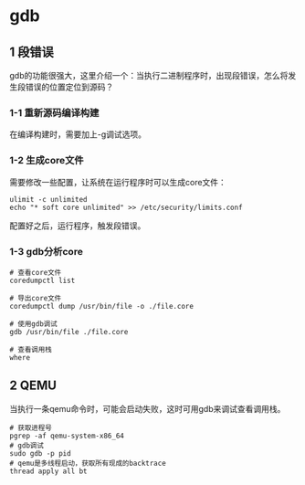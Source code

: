 # gdb

## 1 段错误

gdb的功能很强大，这里介绍一个：当执行二进制程序时，出现段错误，怎么将发生段错误的位置定位到源码？

### 1-1 重新源码编译构建

在编译构建时，需要加上-g调试选项。

### 1-2 生成core文件

需要修改一些配置，让系统在运行程序时可以生成core文件：

```shelll
ulimit -c unlimited
echo "* soft core unlimited" >> /etc/security/limits.conf
```

配置好之后，运行程序，触发段错误。

### 1-3 gdb分析core

```shell
# 查看core文件
coredumpctl list

# 导出core文件
coredumpctl dump /usr/bin/file -o ./file.core

# 使用gdb调试
gdb /usr/bin/file ./file.core

# 查看调用栈
where
```

## 2 QEMU

当执行一条qemu命令时，可能会启动失败，这时可用gdb来调试查看调用栈。

```shell
# 获取进程号
pgrep -af qemu-system-x86_64
# gdb调试
sudo gdb -p pid
# qemu是多线程启动，获取所有现成的backtrace
thread apply all bt
```
